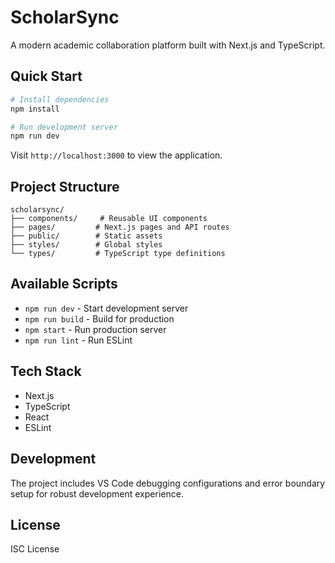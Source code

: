# ScholarSync

A modern academic collaboration platform built with Next.js and TypeScript.

## Quick Start

```bash
# Install dependencies
npm install

# Run development server
npm run dev
```

Visit `http://localhost:3000` to view the application.

## Project Structure

```
scholarsync/
├── components/     # Reusable UI components
├── pages/         # Next.js pages and API routes
├── public/        # Static assets
├── styles/        # Global styles
└── types/         # TypeScript type definitions
```

## Available Scripts

- `npm run dev` - Start development server
- `npm run build` - Build for production
- `npm start` - Run production server
- `npm run lint` - Run ESLint

## Tech Stack

- Next.js
- TypeScript
- React
- ESLint

## Development

The project includes VS Code debugging configurations and error boundary setup for robust development experience.

## License

ISC License
